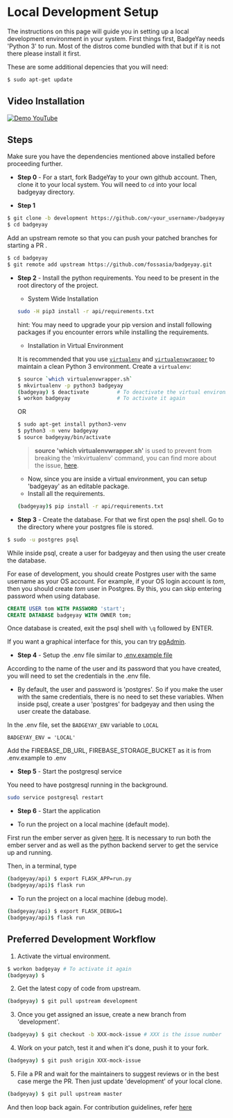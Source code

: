 # Local Development Setup

The instructions on this page will guide you in setting up a local development
environment in your system. First things first, BadgeYay needs 'Python 3' to run.
Most of the distros come bundled with that but if it is not there please install it first.

These are some additional depencies that you will need:

```sh
$ sudo apt-get update
```

## Video Installation


<p><a href="https://www.youtube.com/watch?v=oUakEOavgbo&feature=youtu.be" rel="nofollow"><img src="https://i.ytimg.com/vi/oUakEOavgbo/hqdefault.jpg" alt="Demo YouTube" style="max-width:100%;"></a></p>

## Steps

Make sure you have the dependencies mentioned above installed before proceeding further.

* **Step 0** - For a start, fork BadgeYay to your own github account. Then, clone it to your local system. You will need to ```cd``` into your local badgeyay directory.

* **Step 1**
```sh
$ git clone -b development https://github.com/<your_username>/badgeyay.git
$ cd badgeyay
```

Add an upstream remote so that you can push your patched branches for starting a PR .

```sh
$ cd badgeyay
$ git remote add upstream https://github.com/fossasia/badgeyay.git
```


* **Step 2** - Install the python requirements. You need to be present in the root directory of the project.

    * System Wide Installation

    ```sh
    sudo -H pip3 install -r api/requirements.txt
    ```
    hint: You may need to upgrade your pip version and install following packages if you encounter errors while installing the requirements.

  * Installation in Virtual Environment

   It is recommended that you use [`virtualenv`](https://virtualenv.pypa.io/en/stable/installation/)
  and [`virtualenvwrapper`](https://virtualenvwrapper.readthedocs.io/en/latest/install.html) to maintain a clean Python 3 environment. Create a `virtualenv`:

  ```sh
  $ source `which virtualenvwrapper.sh`
  $ mkvirtualenv -p python3 badgeyay
  (badgeyay) $ deactivate         # To deactivate the virtual environment
  $ workon badgeyay               # To activate it again
  ```

  OR

  ```sh
  $ sudo apt-get install python3-venv
  $ python3 -m venv badgeyay
  $ source badgeyay/bin/activate
  ```



  > **source 'which virtualenvwrapper.sh'** is used to prevent from breaking the 'mkvirtualenv' command, you can find more about the issue, [here](https://stackoverflow.com/questions/13855463/bash-mkvirtualenv-command-not-found).

  * Now, since you are inside a virtual environment, you can setup 'badgeyay' as an editable package.
  * Install all the requirements.

  ```sh
  (badgeyay)$ pip install -r api/requirements.txt
  ```

* **Step 3** - Create the database. For that we first open the psql shell. Go to the directory where your postgres file is stored.

```sh
$ sudo -u postgres psql
```

While inside psql, create a user for badgeyay and then using the user create the database.

For ease of development, you should create Postgres user with the same username as your OS account. For example, if your OS login account is _tom_, then you should create _tom_ user in Postgres. By this, you can skip entering password when using database.

```sql
CREATE USER tom WITH PASSWORD 'start';
CREATE DATABASE badgeyay WITH OWNER tom;
```

Once database is created, exit the psql shell with `\q` followed by ENTER.

If you want a graphical interface for this, you can try [pgAdmin](https://www.pgadmin.org/).

* **Step 4** - Setup the .env file similar to [.env.example file](https://github.com/fossasia/badgeyay/blob/development/.env.example)

According to the name of the user and its password that you have created, you will need to set the credentials in the .env file.

* By default, the user and password is 'postgres'. So if you make the user with the same credentials, there is no need to set these variables. When inside psql, create a user 'postgres' for badgeyay and then using the user create the database.

In the .env file, set the `BADGEYAY_ENV` variable to `LOCAL`
```
BADGEYAY_ENV = 'LOCAL'
```

Add the FIREBASE_DB_URL, FIREBASE_STORAGE_BUCKET as it is from .env.example to .env


* **Step 5** - Start the postgresql service

You need to have postgresql running in the background.

```sh
sudo service postgresql restart
```


* **Step 6** - Start the application

* To run the project on a local machine (default mode).

First run the ember server as given [here](https://github.com/fossasia/badgeyay/blob/development/frontend/README.md).
It is necessary to run both the ember server and as well as the python backend server to get the service up and running.

Then, in a terminal, type

```sh
(badgeyay/api) $ export FLASK_APP=run.py
(badgeyay/api)$ flask run
```

 * To run the project on a local machine (debug mode).
```sh
(badgeyay/api) $ export FLASK_DEBUG=1
(badgeyay/api)$ flask run
```


## Preferred Development Workflow

1. Activate the virtual environment.

```sh
$ workon badgeyay # To activate it again
(badgeyay) $
```

2. Get the latest copy of code from upstream.

```sh
(badgeyay) $ git pull upstream development
```

3. Once you get assigned an issue, create a new branch from 'development'.

```sh
(badgeyay) $ git checkout -b XXX-mock-issue # XXX is the issue number
```

4. Work on your patch, test it and when it's done, push it to your fork.

```sh
(badgeyay) $ git push origin XXX-mock-issue
```
5. File a PR and wait for the maintainers to suggest reviews or in the best case
merge the PR. Then just update 'development' of your local clone.

```sh
(badgeyay) $ git pull upstream master
```

And then loop back again. For contribution guidelines, refer [here](https://github.com/fossasia/badgeyay/blob/development/.github/CONTRIBUTING.md)
